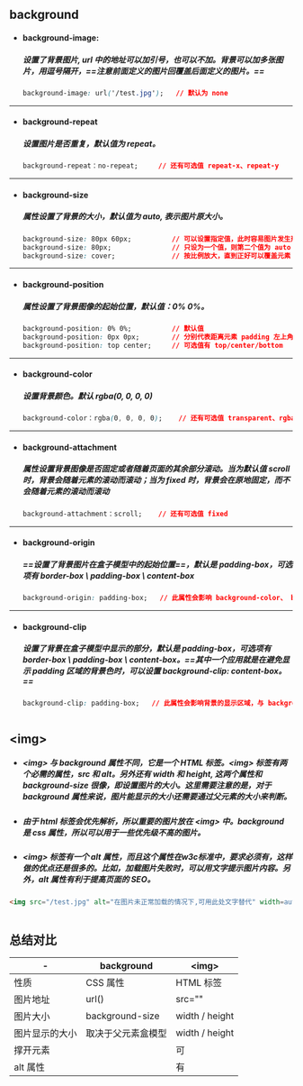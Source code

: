 ## background

- #### background-image:
  ##### 设置了背景图片, url 中的地址可以加引号，也可以不加。背景可以加多张图片，用逗号隔开，==注意前面定义的图片回覆盖后面定义的图片。==
  ```css
  background-image: url('/test.jpg');   // 默认为 none
  ```


---
- #### background-repeat
    ##### 设置图片是否重复，默认值为 repeat。
    ```css
    background-repeat：no-repeat;     // 还有可选值 repeat-x、repeat-y
    ```



---
- #### background-size
    ##### 属性设置了背景的大小，默认值为 auto, 表示图片原大小。
    ```css
    background-size: 80px 60px;          // 可以设置指定值，此时容易图片发生形变
    background-size: 80px;               // 只设为一个值，则第二个值为 auto
    background-size: cover;              // 按比例放大，直到正好可以覆盖元素
    ```


---
- #### background-position
    ##### 属性设置了背景图像的起始位置，默认值：0% 0%。
    ```css
    background-position: 0% 0%;          // 默认值
    background-position: 0px 0px;        // 分别代表距离元素 padding 左上角的 top 和 left 的距离
    background-position: top center;     // 可选值有 top/center/bottom    left/center/right  第二个参数的默认值是 center
    ```



---
- #### background-color
    ##### 设置背景颜色。默认 rgba(0, 0, 0, 0)
    ```css
    background-color：rgba(0, 0, 0, 0);    // 还有可选值 transparent、rgba、#ddd 、red
    ```


---
- ####  background-attachment
    ##### 属性设置背景图像是否固定或者随着页面的其余部分滚动。当为默认值 scroll 时，背景会随着元素的滚动而滚动；当为 fixed 时，背景会在原地固定，而不会随着元素的滚动而滚动
    ```css
    background-attachment：scroll;    // 还有可选值 fixed
    ```



---
- #### background-origin
    ##### ==设置了背景图片在盒子模型中的起始位置==，默认是 padding-box，可选项有 border-box \ padding-box \ content-box
    ```css
    background-origin: padding-box;   // 此属性会影响 background-color、 background-position 等属性的起始位置
    ```


---
- #### background-clip
    ##### 设置了背景在盒子模型中显示的部分，默认是 padding-box，可选项有 border-box \ padding-box \     content-box。==其中一个应用就是在避免显示 padding 区域的背景色时，可以设置 background-clip: content-box。==
    ```css
    background-clip: padding-box;   // 此属性会影响背景的显示区域，与 background-origin 属性无关
    ```




```
```
## \<img>
- ##### \<img> 与 background 属性不同，它是一个 HTML 标签。\<img> 标签有两个必需的属性，src 和 alt。另外还有 width 和 height, 这两个属性和 background-size 很像，即设置图片的大小。这里需要注意的是，对于 background 属性来说，图片能显示的大小还需要通过父元素的大小来判断。

- ##### 由于 html 标签会优先解析，所以重要的图片放在 \<img> 中。background 是 css 属性，所以可以用于一些优先级不高的图片。

- ##### \<img> 标签有一个 alt 属性，而且这个属性在w3c标准中，要求必须有，这样做的优点还是很多的。比如，加载图片失败时，可以用文字提示图片内容。另外，alt 属性有利于提高页面的 SEO。


```html
<img src="/test.jpg" alt="在图片未正常加载的情况下,可用此处文字替代" width=auto height=auto>
```








```
```
## 总结对比
-| background | \<img>
---|---|---
性质 | CSS 属性 | HTML 标签
图片地址 | url() | src=""
图片大小 | background-size | width / height
图片显示的大小 | 取决于父元素盒模型 | width / height
撑开元素 | | 可
alt 属性 |  | 有
